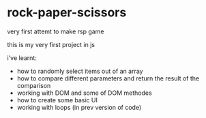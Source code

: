 # rock-paper-scissors
very first attemt to make rsp game

this is my very first project in js

i've learnt:

- how to randomly select items out of an array
- how to compare different parameters and return the result of the comparison
- working with DOM and some of DOM methodes
- how to create some basic UI
- working with loops (in prev version of code)